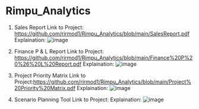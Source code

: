 # Rimpu_Analytics

1. Sales Report
Link to Project: https://github.com/rirmod1/Rimpu_Analytics/blob/main/SalesReport.pdf
Explaination: ![image](https://github.com/rirmod1/Rimpu_Analytics/assets/155675597/dc7ecf64-93fe-4918-bd13-c3820e5f993e)

2. Finance P & L Report
Link to Project: https://github.com/rirmod1/Rimpu_Analytics/blob/main/Finance%20P%20%26%20L%20Report.pdf
Explaination: ![image](https://github.com/rirmod1/Rimpu_Analytics/assets/155675597/4e6749bf-82cc-4ddb-9a11-77925fc0a985)

3. Project Priority Matrix
Link to Project:https://github.com/rirmod1/Rimpu_Analytics/blob/main/Project%20Priority%20Matrix.pdf
Explaination: ![image](https://github.com/rirmod1/Rimpu_Analytics/assets/155675597/e0e0e2d1-18fc-4092-80fc-eae1a1cc8306)

4. Scenario Planning Tool
Link to Project:
Explaination: ![image](https://github.com/rirmod1/Rimpu_Analytics/assets/155675597/316a1bc1-21e1-4f98-bcc8-94826047e08c)




